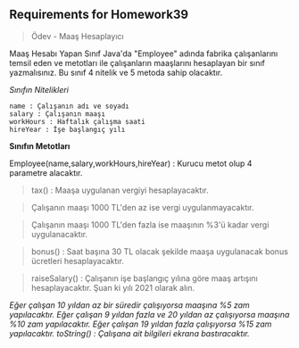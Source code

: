 ## Requirements for Homework39

> Ödev - Maaş Hesaplayıcı

Maaş Hesabı Yapan Sınıf
Java'da "Employee" adında fabrika çalışanlarını temsil eden ve metotları ile çalışanların maaşlarını hesaplayan bir sınıf yazmalısınız. Bu sınıf 4 nitelik ve 5 metoda sahip olacaktır.

*Sınıfın Nitelikleri*
```
name : Çalışanın adı ve soyadı
salary : Çalışanın maaşı
workHours : Haftalık çalışma saati
hireYear : İşe başlangıç yılı
```
**Sınıfın Metotları**

Employee(name,salary,workHours,hireYear) : Kurucu metot olup 4 parametre alacaktır.

> tax() : Maaşa uygulanan vergiyi hesaplayacaktır.

> Çalışanın maaşı 1000 TL'den az ise vergi uygulanmayacaktır.
 
> Çalışanın maaşı 1000 TL'den fazla ise maaşının %3'ü kadar 
vergi uygulanacaktır.

> bonus() : Saat başına 30 TL olacak şekilde maaşa uygulanacak bonus ücretleri hesaplayacaktır.

> raiseSalary() : Çalışanın işe başlangıç yılına göre maaş artışını hesaplayacaktır. Şuan ki yılı 2021 olarak alın.

*Eğer çalışan 10 yıldan az bir süredir çalışıyorsa maaşına %5 zam yapılacaktır.
Eğer çalışan 9 yıldan fazla ve 20 yıldan az çalışıyorsa maaşına %10 zam yapılacaktır.
Eğer çalışan 19 yıldan fazla çalışıyorsa %15 zam yapılacaktır.
toString() : Çalışana ait bilgileri ekrana bastıracaktır.*